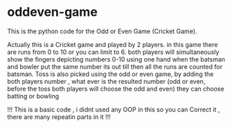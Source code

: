 # oddeven-game
This is the python code for the Odd or Even Game (Cricket Game).

Actually this is a Cricket game and played by 2 players. in this game there are runs from 0 to 10 or you can  limit to 6. both players will simultaneously show the fingers depicting numbers 0-10 using one hand when the batsman and bowler put the same number its out till then all the runs are counted for batsman. Toss is also picked using the odd or even game, by adding the both players number , what ever is the resulted number (odd or even, before the toss both players will choose the odd and even) they can choose batting or bowling

!!! This is a basic code , i didnt used any OOP in this so you can Correct it , there are many repeatin parts in it !!!
